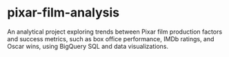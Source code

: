 # pixar-film-analysis
An analytical project exploring trends between Pixar film production factors and success metrics, such as box office performance, IMDb ratings, and Oscar wins, using BigQuery SQL and data visualizations.
